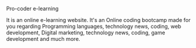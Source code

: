 Pro-coder e-learning 

It is an online e-learning website. It's an Online coding bootcamp made for you regarding Programming languages, technology news, coding, web development, Digital marketing, technology news, coding, game development and much more.


